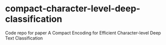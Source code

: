 # compact-character-level-deep-classification
Code repo for paper A Compact Encoding for Efficient Character-level Deep Text Classification
